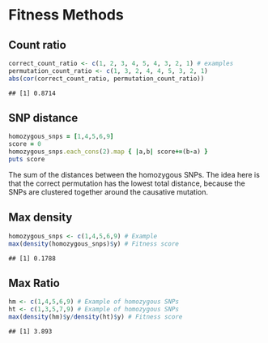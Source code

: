 Fitness Methods
========================================================

Count ratio
-------


```r
correct_count_ratio <- c(1, 2, 3, 4, 5, 4, 3, 2, 1) # examples
permutation_count_ratio <- c(1, 3, 2, 4, 4, 5, 3, 2, 1)
abs(cor(correct_count_ratio, permutation_count_ratio))
```

```
## [1] 0.8714
```

SNP distance
----

```ruby
homozygous_snps = [1,4,5,6,9]
score = 0
homozygous_snps.each_cons(2).map { |a,b| score+=(b-a) }
puts score
```

The sum of the distances between the homozygous SNPs. The idea here is that the correct permutation has the lowest total distance, because the SNPs are clustered together around the causative mutation.

Max density
----


```r
homozygous_snps <- c(1,4,5,6,9) # Example
max(density(homozygous_snps)$y) # Fitness score
```

```
## [1] 0.1788
```

Max Ratio
------


```r
hm <- c(1,4,5,6,9) # Example of homozygous SNPs
ht <- c(1,3,5,7,9) # Example of homozygous SNPs
max(density(hm)$y/density(ht)$y) # Fitness score
```

```
## [1] 3.893
```
